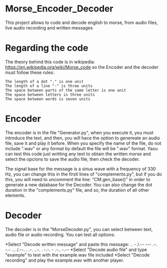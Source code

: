# Morse_Encoder_Decoder
This project allows to code and decode english to morse, from audio files, live audio recording and written messages
# Regarding the code
The theory behind this code is in wikipedia: https://en.wikipedia.org/wiki/Morse_code
so the Encoder and the decoder must follow these rules:

    The length of a dot "." is one unit
    The length of a line "-" is three units
    The space between parts of the same letter is one unit
    The space between letters is three units
    The space between words is seven units

# Encoder

The encoder is in the file "Generator.py", when you execute it, you must introduce the text, and then, you will hace the option to genereate an audio file, save it and play it before. When you specify the name of the file, do not include ".wav" or any format by default the file will be ".wav" format. Yaou can test this code just writting any text to obtain the written morse and select the opcions to save the audio file, then check the decoder.

The signal base for the message is a sinus wave with a frequency of 330 Hz, you can change this in the firstl lines of "complements.py", but if you do this, you will need to uncomment the line: "CM.gen_base()" in order to generate a new database for the Decoder. You can also change the dot duration in the "complements.py" file, and so, the duration of all other elements.

# Decoder 
The decoder is in the "MorseDecoder.py", you can select between text, audio file or audio recording.
You can test all options:

*Select "Decode written message" and paste this message: 
    .. - /.-- --- .-. -.- ... /.--. . .-. ..-. . -.-. - .-.. -.--
*Select "Decode audio file" and type "example" to test with the example.wav file included
*Select "Decode recording" and play the example.wav with another player.
